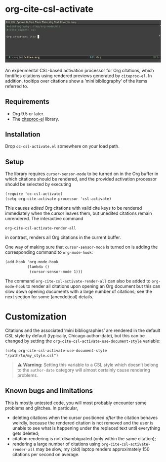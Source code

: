 # org-cite-csl-activate

![Citation rendering demo](demo.gif)

An experimental CSL-based activation processor for Org citations, which
fontifies citations using rendered previews generated by `citeproc-el`. In
addition, tooltips over citations show a ’mini bibliography’ of the items
referred to.

## Requirements

+ Org 9.5 or later.
+ The [citeproc-el](https://github.com/andras-simonyi/citeproc-el) library.

## Installation

Drop `oc-csl-activate.el` somewhere on your load path.

## Setup

The library requires `cursor-sensor-mode` to be turned on in the Org buffer in
which citations should be rendered, and the provided activation processor should
be selected by executing

``` emacs-lisp
(require 'oc-csl-activate)
(setq org-cite-activate-processor 'csl-activate)
```

This causes _edited_ Org citations with valid cite keys to be rendered
immediately when the cursor leaves them, but unedited citations remain
unrendered. The interactive command

``` emacs-lisp
org-cite-csl-activate-render-all
```

in contrast, renders all Org citations in the current buffer.

One way of making sure that `cursor-sensor-mode` is turned on is adding the
corresponding command to `org-mode-hook`:

``` emacs-lisp
(add-hook 'org-mode-hook
	      (lambda ()
	       (cursor-sensor-mode 1)))
```

The command `org-cite-csl-activate-render-all` can also be added to
`org-mode-hook` to render all citations upon opening an Org document but this
can slow down opening documents with a large number of citations; see the next
section for some (anecdotical) details.

# Customization

Citations and the associated ’mini bibliographies’ are rendered in the default
CSL style by default (typically, Chicago author-date), but this can be changed
by setting the `org-cite-csl-activate-use-document-style` variable:

``` emacs-lisp
(setq org-cite-csl-activate-use-document-style "/path/to/my_style.csl")
```

> :warning: **Warning:** Setting this variable to a CSL style which doesn’t belong to the `author-date` category will almost certainly cause rendering problems.

## Known bugs and limitations
This is mostly untested code, you will most probably encounter some problems and
glitches. In particular,

+ deleting citations when the cursor positioned _after_ the citation behaves
  weirdly, because the rendered citation is not removed and the user is unable
  to see what is happening under the replaced text until everything gets deleted;
+ citation rendering is not disambiguated (only within the same citation);
+ rendering a large number of citations using `org-cite-csl-activate-render-all`
  may be slow, my (old) laptop renders approximately 150 citations per second on
  average.





